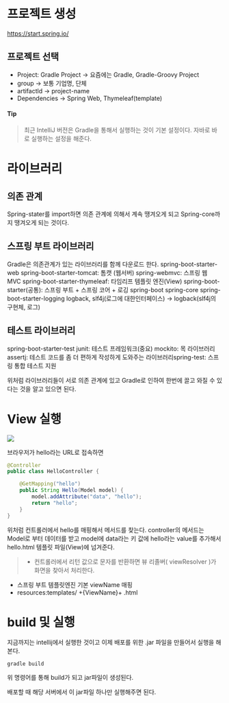 # 프로젝트 생성
https://start.spring.io/
## 프로젝트 선택
* Project: Gradle Project -> 요즘에는 Gradle, Gradle-Groovy Project
* group -> 보통 기업명, 단체
* artifactld -> project-name
* Dependencies -> Spring Web, Thymeleaf(template)

#### Tip 
> 최근 IntelliJ 버전은 Gradle을 통해서 실행하는 것이 기본 설정이다.
자바로 바로 실행하는 설정을 해준다.

# 라이브러리
## 의존 관계
Spring-stater를 import하면 의존 관계에 의해서 계속 땡겨오게 되고 Spring-core까지 땡겨오게 되는 것이다.

## 스프링 부트 라이브러리
Gradle은 의존관계가 있는 라이브러리를 함께 다운로드 한다.
spring-boot-starter-web spring-boot-starter-tomcat: 톰캣 (웹서버) spring-webmvc: 스프링 웹 MVC
spring-boot-starter-thymeleaf: 타임리프 템플릿 엔진(View) spring-boot-starter(공통): 스프링 부트 + 스프링 코어 + 로깅
spring-boot spring-core
spring-boot-starter-logging logback, slf4j(로그에 대한인터페이스) -> logback(slf4j의 구현체, 로그)

## 테스트 라이브러리
spring-boot-starter-test
junit: 테스트 프레임워크(중요)
mockito: 목 라이브러리
assertj: 테스트 코드를 좀 더 편하게 작성하게 도와주는 라이브러리spring-test: 스프링 통합 테스트 지원

위처럼 라이브러리들이 서로 의존 관계에 있고 Gradle로 인하여 한번에 끌고 와질 수 있다는 것을 알고 있으면 된다.

# View 실행

![](https://velog.velcdn.com/images/jckim22/post/c89eff7f-42ba-498d-80ce-cb2116fd059f/image.png)

브라우저가 hello라는 URL로 접속하면 

```java
@Controller
public class HelloController {

    @GetMapping("hello")
    public String Hello(Model model) {
        model.addAttribute("data", "hello");
        return "hello";
    }
}
```
위처럼 컨트롤러에서 hello를 매핑해서 메서드를 찾는다.
controller의 메서드는 Model로 부터 데이터를 받고 model에 data라는 키 값에 hello라는 value를 추가해서 hello.html 템플릿 파일(View)에 넘겨준다.

>- 컨트롤러에서 리턴 값으로 문자를 반환하면 뷰 리졸버( viewResolver )가 화면을 찾아서 처리한다.
  - 스프링 부트 템플릿엔진 기본 viewName 매핑
   - resources:templates/ +{ViewName}+ .html

# build 및 실행

지금까지는 intellij에서 실행한 것이고 이제 배포를 위한 .jar 파일을 만들어서 실행을 해본다.

```
gradle build
```
위 명령어를 통해 build가 되고 jar파일이 생성된다.

배포할 때 해당 서버에서 이 jar파일 하나만 실행해주면 된다.
